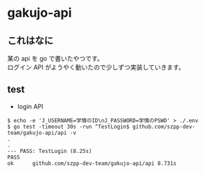 # gakujo-api

## これはなに

某の api を go で書いたやつです。  
ログイン API がようやく動いたので少しずつ実装していきます。

## test

- login API

```console
$ echo -e 'J_USERNAME=学情のID\nJ_PASSWORD=学情のPSWD' > ./.env
$ go test -timeout 30s -run ^TestLogin$ github.com/szpp-dev-team/gakujo-api/api -v
.
.
--- PASS: TestLogin (8.25s)
PASS
ok      github.com/szpp-dev-team/gakujo-api/api 8.731s
```
